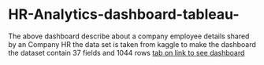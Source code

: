 # HR-Analytics-dashboard-tableau-

 The above dashboard describe about a company employee details shared by an Company HR 
the data set is taken from kaggle to make the dashboard 
the dataset contain 37 fields and 1044  rows 
[tab on link to see  dashboard](https://public.tableau.com/app/profile/jyoti2379/viz/projectdashboard_16897782244960/Dashboard1?publish=yes)
